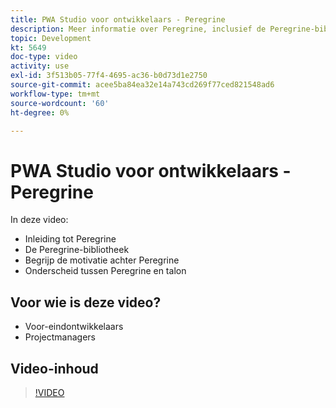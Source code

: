 ```yaml
---
title: PWA Studio voor ontwikkelaars - Peregrine
description: Meer informatie over Peregrine, inclusief de Peregrine-bibliotheek. Begrijp de motivatie achter Peregrine ​ de verschillen tussen Peregrine en talonen.
topic: Development
kt: 5649
doc-type: video
activity: use
exl-id: 3f513b05-77f4-4695-ac36-b0d73d1e2750
source-git-commit: acee5ba84ea32e14a743cd269f77ced821548ad6
workflow-type: tm+mt
source-wordcount: '60'
ht-degree: 0%

---
```


# PWA Studio voor ontwikkelaars - Peregrine

In deze video:

- Inleiding tot Peregrine
- De Peregrine-bibliotheek
- Begrijp de motivatie achter Peregrine
- Onderscheid tussen Peregrine en talon

## Voor wie is deze video?

- Voor-eindontwikkelaars
- Projectmanagers

## Video-inhoud

>[!VIDEO](https://video.tv.adobe.com/v/35720?quality=12&learn=on)
